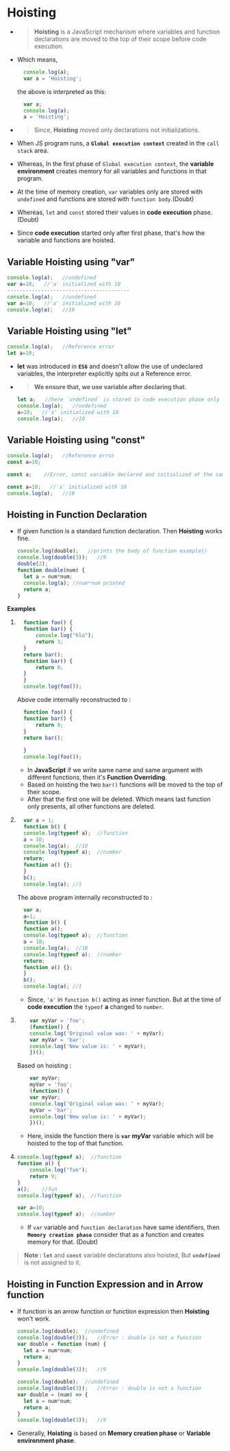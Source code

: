 # Hoisting 
- >**Hoisting** is a JavaScript mechanism where variables and function declarations are moved to the top of their scope before code execution.

- Which means,
    ```js
      console.log(a);
      var a = 'Hoisting';
    ```
    the above is interpreted as this:
    ```js
      var a;
      console.log(a);
      a = 'Hoisting';
    ```

- >Since, **Hoisting** moved only declarations not initializations.

- When JS program runs, a **`Global execution context`** created in the `call stack` area.

- Whereas, In the first phase of `Global execution context`, the **variable environment** creates memory for all variables and functions in that program.

- At the time of memory creation, `var` variables only are stored with `undefined` and functions are stored with `function body`.(Doubt)

- Whereas, `let` and `const` stored their values in **code execution** phase.(Doubt)

- Since **code execution** started only after first phase, that's how the variable and functions are hoisted.

## Variable Hoisting using "var" 

  ```js
  console.log(a);   //undefined
  var a=10;   //'a' initialized with 10
  ----------------------------------------
  console.log(a);   //undefined
  var a=10;   //'a' initialized with 10
  console.log(a);   //10
  ```
## Variable Hoisting using "let" 

  ```js
  console.log(a);   //Reference error
  let a=10;   
  ```
- **let** was introduced in **`ES6`** and doesn't allow the use of undeclared variables, the interpreter explicitly spits out a Reference error.

- >**We ensure that, we use variable after declaring that.**

  ```js
  let a;   //here `undefined` is stored in code execution phase only (Doubt)
  console.log(a);   //undefined
  a=10;   //'a' initialized with 10
  console.log(a);   //10
  ```
  
## Variable Hoisting using "const" 

  ```js
  console.log(a);   //Reference error
  const a=10;
  
  const a;    //Error, const variable declared and initialized at the same time
  
  const a=10;   //'a' initialized with 10
  console.log(a);   //10

  ```

## Hoisting in Function Declaration

- If given function is a standard function declaration. Then **Hoisting** works fine.

  ```js 
  console.log(double);   //prints the body of function example()
  console.log(double(3));   //9
  double(2);
  function double(num) {
    let a = num*num;
    console.log(a); //num*num printed
    return a;
  }
  ```
  

**Examples**

1. 
    ```js
      function foo() {
      function bar() {
          console.log("hlo");
          return 3;
      }    
      return bar();
      function bar() {
          return 8;    
      }
      }
      console.log(foo());
    ```
    Above code internally reconstructed to :
    ```js
      function foo() {
      function bar() {
          return 8;    
      }
      return bar();
      
      }
      console.log(foo());
    ```

    - In **JavaScript** if we write same name and same argument with different functions, then it's **Function Overriding**.
    - Based on hoisting the two `bar()` functions will be moved to the top of their scope.
    - After that the first one will be deleted. Which means last function only presents, all other functions are deleted.



2.
    ```js
      var a = 1;
      function b() {  
      console.log(typeof a);  //function
      a = 10;
      console.log(a);  //10
      console.log(typeof a);  //number
      return;
      function a() {};
      }
      b();
      console.log(a); //1
    ```
    The above program internally reconstructed to :
  
    ```js
      var a;
      a=1;
      function b() {  
      function a();
      console.log(typeof a);  //function
      a = 10;
      console.log(a);  //10
      console.log(typeof a);  //number
      return;
      function a() {};
      }
      b();
      console.log(a); //1
    ```
    - Since, `'a'` in `function b()` acting as inner function. But at the time of **code execution** the `typeof` **a** changed to `number`.

3.
    ```js
        var myVar = 'foo';
        (function() {  
        console.log('Original value was: ' + myVar);
        var myVar = 'bar';  
        console.log('New value is: ' + myVar);
        })();
    ```
    Based on hoisting :
    ```js
        var myVar;
        myVar = 'foo';
        (function() {  
        var myVar;
        console.log('Original value was: ' + myVar);
        myVar = 'bar';  
        console.log('New value is: ' + myVar);
        })();
    ```
    - Here, inside the function there is **`var` myVar** variable which will be hoisted to the top of that function.
    
4.
    ```js
    console.log(typeof a);  //function
    function a() {
        console.log("fun");
        return 9;
    }
    a();    //fun
    console.log(typeof a);  //function
    
    var a=10;
    console.log(typeof a);  //number
    ```
   - If `var` variable and `function declaration` have same identifiers, then **`Memory creation phase`** consider that as a function and creates memory for that. (Doubt)


>**Note :** **`let`** and **`const`** variable declarations also hoisted, But **`undefined`** is not assigned to it.


    
## Hoisting in Function Expression and in Arrow function

- If function is an arrow function or function expression then **Hoisting** won't work.

  ```js 
  console.log(double);  //undefined
  console.log(double(3));   //Error : double is not a function
  var double = function (num) {
    let a = num*num;
    return a;
  }
  console.log(double(3));   //9
  ```
  
  ```js 
  console.log(double);  //undefined
  console.log(double(3));   //Error : double is not a function
  var double = (num) => {
    let a = num*num;
    return a;
  }
  console.log(double(3));   //9
  ```
  
- Generally, **Hoisting** is based on **Memory creation phase** or **Variable environment phase**.
  
  
  
